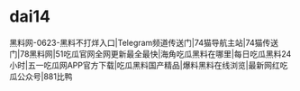 # dai14
黑料网-0623-黑料不打烊入口|Telegram频道传送门|74猫导航主站|74猫传送门|78黑料网|51吃瓜官网全网更新最全最快|海角吃瓜黑料在哪里|每日吃瓜黑料24小时|五一吃瓜网APP官方下载|吃瓜黑料国产精品|爆料黑料在线浏览|最新网红吃瓜公众号|881比鸭
